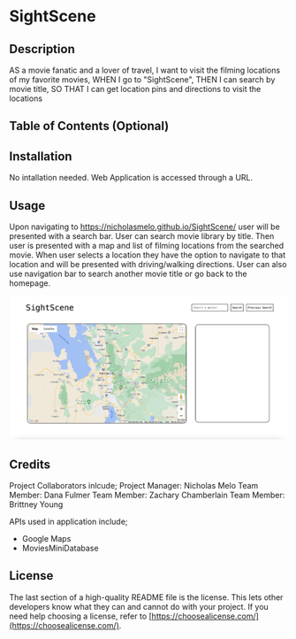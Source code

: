 # SightScene

## Description
AS a movie fanatic and a lover of travel, I want to visit the filming locations of my favorite movies, WHEN I go to "SightScene", THEN I can search by movie title, SO THAT I can get location pins and directions to visit the locations

## Table of Contents (Optional)

## Installation
No intallation needed. Web Application is accessed through a URL. 

## Usage
Upon navigating to https://nicholasmelo.github.io/SightScene/ user will be presented with a search bar. User can search movie library by title. Then user is presented with a map and list of filming locations from the searched movie. When user selects a location they have the option to navigate to that location and will be presented with driving/walking directions. User can also use navigation bar to search another movie title or go back to the homepage.

![Homepage Screenshot](assets/Images/screenshot.png)
## Credits

Project Collaborators inlcude;
Project Manager: Nicholas Melo
Team Member: Dana Fulmer
Team Member: Zachary Chamberlain
Team Member: Brittney Young

APIs used in application include;
* Google Maps
* MoviesMiniDatabase

## License
The last section of a high-quality README file is the license. This lets other developers know what they can and cannot do with your project. If you need help choosing a license, refer to [https://choosealicense.com/](https://choosealicense.com/).
